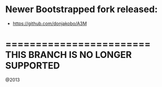 Newer Bootstrapped fork released:
========================
+ https://github.com/donjakobo/A3M

========================
THIS BRANCH IS NO LONGER SUPPORTED
========================

@2013
